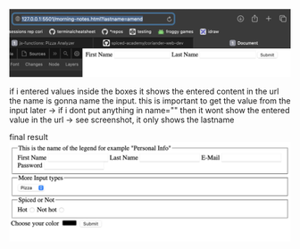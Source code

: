 ![shows values in url](image.png)

if i entered values inside the boxes it shows the
entered content in the url
the name is gonna name the input. this is important to get the value from the input later
-> if i dont put anything in name="" then it wont show the entered value in the url
-> see screenshot, it only shows the lastname

final result
![final result of html form example](image-1.png)
